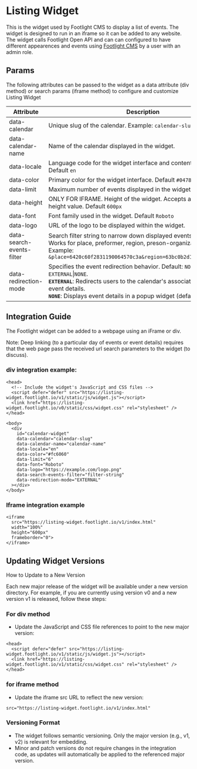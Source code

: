 # Listing Widget

This is the widget used by Footlight CMS to display a list of events. The widget is designed to run in an iframe so it can be added to any website. The widget calls Footlight Open API and can can configured to have different appearences and events using [Footlight CMS](https://cms.footlight.io) by a user with an admin role.

## Params

The following attributes can be passed to the widget as a data attribute (div method) or search params (iframe method) to configure and customize Listing Widget

| Attribute   | Description | Required             |
|-------------|-------------|---------------------|
| data-calendar            | Unique slug of the calendar.   Example: `calendar-slug`             |  YES            |     
| data-calendar-name     | Name of the calendar displayed in the widget.                       |  NO               |
| data-locale          | Language code for the widget interface and content ( en, fr, ja). Default `en`  | NO               |
| data-color             | Primary color for the widget interface. Default `#047857`.          | NO   |                 
| data-limit             | Maximum number of events displayed in the widget.  Default  `9`      | NO |    
| data-height            | ONLY FOR IFRAME. Height of the widget. Accepts any valid CSS height value. Default `600px`     | NO |    
| data-font              | Font family used in the widget.  Default  `Roboto` | NO |      
| data-logo              | URL of the logo to be displayed within the widget.   | NO                  | 
| data-search-events-filter | Search filter string to narrow down displayed events. <br> Works for place, preformer, region, preson-organization. <br> Example:  `&place=6420c60f2831190064570c3a&region=63bc0b2d1c6b6c005aad5253`      | NO                  |         
| data-redirection-mode  | Specifies the event redirection behavior. Default:  `NONE`  Values: `EXTERNAL`\|`NONE`. <br>  **`EXTERNAL`**: Redirects users to the calendar's associated website for event details. <br> **`NONE`**: Displays event details in a popup widget (default behavior).      |    NO                       |


## Integration Guide

The Footlight widget can be added to a webpage using an iFrame or div.  

Note: Deep linking (to a particular day of events or event details) requires that the web page pass the received url search parameters to the widget (to discuss).

### div integration example:

```
<head>
  <!-- Include the widget's JavaScript and CSS files -->
  <script defer="defer" src="https://listing-widget.footlight.io/v1/static/js/widget.js"></script>
  <link href="https://listing-widget.footlight.io/v0/static/css/widget.css" rel="stylesheet" />
</head>

<body>
  <div
    id="calendar-widget"                             
    data-calendar="calendar-slug"                                 
    data-calendar-name="calendar-name"                            
    data-locale="en"                                              
    data-color="#fc6060"                                          
    data-limit="6"                                                                                           
    data-font="Roboto"                                            
    data-logo="https://example.com/logo.png"                      
    data-search-events-filter="filter-string"                     
    data-redirection-mode="EXTERNAL"                              
  ></div>
</body>
```

### Iframe integration example
```
<iframe
  src="https://listing-widget.footlight.io/v1/index.html"
  width="100%"
  height="600px"
  frameborder="0">
</iframe>
```

## Updating Widget Versions

How to Update to a New Version

Each new major release of the widget will be available under a new version directory. For example, if you are currently using version v0 and a new version v1 is released, follow these steps:

### For div method
* Update the JavaScript and CSS file references to point to the new major version:
```
<head>
  <script defer="defer" src="https://listing-widget.footlight.io/v1/static/js/widget.js"></script>
  <link href="https://listing-widget.footlight.io/v1/static/css/widget.css" rel="stylesheet" />
</head>
```

### for iframe method
* Update the iframe src URL to reflect the new version:
```
src="https://listing-widget.footlight.io/v1/index.html"
```

### Versioning Format
* The widget follows semantic versioning. Only the major version (e.g., v1, v2) is relevant for embedding.
* Minor and patch versions do not require changes in the integration code, as updates will automatically be applied to the referenced major version.





